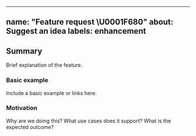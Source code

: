 <!-- Copyright © 2020 Advanced Micro Devices, Inc. All rights reserved -->


---
name: "Feature request \U0001F680"
about: Suggest an idea
labels: enhancement
---

## Summary
Brief explanation of the feature.

### Basic example
Include a basic example or links here.

### Motivation
Why are we doing this? What use cases does it support? What is the expected outcome?
